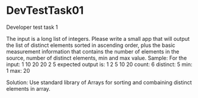 # DevTestTask01
Developer test task 1

The input is a long list of integers. Please write a small app that will output the list of
distinct elements sorted in ascending order, plus the basic measurement information
that contains the number of elements in the source, number of distinct elements, min
and max value.
Sample:
For the input:
1 10 20 20 2 5
expected output is:
1 2 5 10 20
count: 6
distinct: 5
min: 1
max: 20

Solution:
Use standard library of Arrays for sorting and combaining distinct elements in array.
